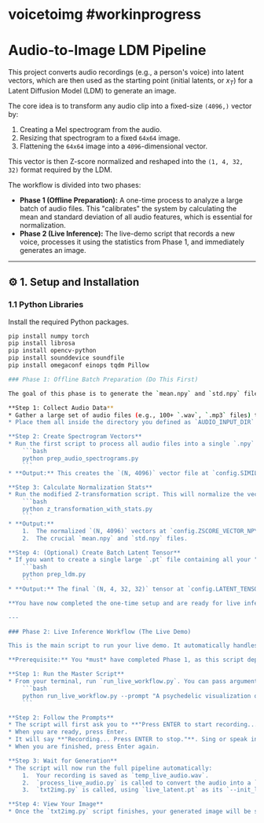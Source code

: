 # voicetoimg #workinprogress

# Audio-to-Image LDM Pipeline

This project converts audio recordings (e.g., a person's voice) into latent vectors, which are then used as the starting point (initial latents, or $x_T$) for a Latent Diffusion Model (LDM) to generate an image.

The core idea is to transform any audio clip into a fixed-size `(4096,)` vector by:
1.  Creating a Mel spectrogram from the audio.
2.  Resizing that spectrogram to a fixed `64x64` image.
3.  Flattening the `64x64` image into a `4096`-dimensional vector.

This vector is then Z-score normalized and reshaped into the `(1, 4, 32, 32)` format required by the LDM.

The workflow is divided into two phases:
* **Phase 1 (Offline Preparation):** A one-time process to analyze a large batch of audio files. This "calibrates" the system by calculating the mean and standard deviation of all audio features, which is essential for normalization.
* **Phase 2 (Live Inference):** The live-demo script that records a new voice, processes it using the statistics from Phase 1, and immediately generates an image.

---

## ⚙️ 1. Setup and Installation

### 1.1 Python Libraries
Install the required Python packages.

```bash
pip install numpy torch
pip install librosa
pip install opencv-python
pip install sounddevice soundfile
pip install omegaconf einops tqdm Pillow

### Phase 1: Offline Batch Preparation (Do This First)

The goal of this phase is to generate the `mean.npy` and `std.npy` files. These files are **required** for Phase 2 to work.

**Step 1: Collect Audio Data**
* Gather a large set of audio files (e.g., 100+ `.wav`, `.mp3` files) that are representative of what you'll use live.
* Place them all inside the directory you defined as `AUDIO_INPUT_DIR` in your `config.py`.

**Step 2: Create Spectrogram Vectors**
* Run the first script to process all audio files into a single `.npy` file.
    ```bash
    python prep_audio_spectrograms.py
    ```
* **Output:** This creates the `(N, 4096)` vector file at `config.SIMILARITY_VECTOR_NPY`.

**Step 3: Calculate Normalization Stats**
* Run the modified Z-transformation script. This will normalize the vectors from Step 2 and save the statistics.
    ```bash
    python z_transformation_with_stats.py
    ```
* **Output:**
    1.  The normalized `(N, 4096)` vectors at `config.ZSCORE_VECTOR_NPY`.
    2.  The crucial `mean.npy` and `std.npy` files.

**Step 4: (Optional) Create Batch Latent Tensor**
* If you want to create a single large `.pt` file containing all your "training" latents (e.g., for testing `txt2img.py` with the `--subject_idx` flag), run `prep_ldm.py`.
    ```bash
    python prep_ldm.py
    ```
* **Output:** The final `(N, 4, 32, 32)` tensor at `config.LATENT_TENSOR_PT`.

**You have now completed the one-time setup and are ready for live inference.**

---

### Phase 2: Live Inference Workflow (The Live Demo)

This is the main script to run your live demo. It automatically handles recording, processing, and generation in sequence.

**Prerequisite:** You *must* have completed Phase 1, as this script depends on the `mean.npy` and `std.npy` files.

**Step 1: Run the Master Script**
* From your terminal, run `run_live_workflow.py`. You can pass arguments like `--prompt` to control the image generation.
    ```bash
    python run_live_workflow.py --prompt "A psychedelic visualization of a voice" --steps 75
    ```

**Step 2: Follow the Prompts**
* The script will first ask you to **"Press ENTER to start recording..."**.
* When you are ready, press Enter.
* It will say **"Recording... Press ENTER to stop."**. Sing or speak into your microphone.
* When you are finished, press Enter again.

**Step 3: Wait for Generation**
* The script will now run the full pipeline automatically:
    1.  Your recording is saved as `temp_live_audio.wav`.
    2.  `process_live_audio.py` is called to convert the audio into a `(1, 4, 32, 32)` tensor named `live_latent.pt`, using the `mean.npy` and `std.npy` stats.
    3.  `txt2img.py` is called, using `live_latent.pt` as its `--init_latents`.

**Step 4: View Your Image**
* Once the `txt2img.py` script finishes, your generated image will be saved in the `outputs/txt2img-samples/samples/` directory (or wherever `txt2img.py` is configured to save samples).
